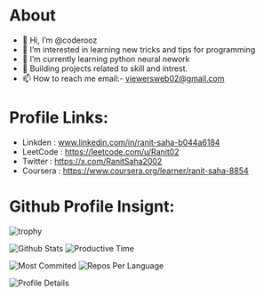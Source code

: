 

# About
- 👋 Hi, I’m @coderooz
- 👀 I’m interested in learning new tricks and tips for programming
- 🌱 I’m currently learning python neural nework
- 📑 Building projects related to skill and intrest.
- 📫 How to reach me email:- viewersweb02@gmail.com
<!---- 💞️ I’m looking to collaborate on (currently at none) --->

# Profile Links:
- Linkden : www.linkedin.com/in/ranit-saha-b044a6184
- LeetCode : https://leetcode.com/u/Ranit02
- Twitter : https://x.com/RanitSaha2002
- Coursera : https://www.coursera.org/learner/ranit-saha-8854

# Github Profile Insignt:
![trophy](https://github-profile-trophy.vercel.app/?username=coderooz)

![Github Stats](https://github-profile-summary-cards.vercel.app/api/cards/stats?username=coderooz&theme=dark) ![Productive Time](https://github-profile-summary-cards.vercel.app/api/cards/productive-time?username=coderooz&theme=2077)

![Most Commited](http://github-profile-summary-cards.vercel.app/api/cards/most-commit-language?username=coderooz&theme=2077) ![Repos Per Language](http://github-profile-summary-cards.vercel.app/api/cards/repos-per-language?username=coderooz&theme=2077)

![Profile Details](http://github-profile-summary-cards.vercel.app/api/cards/profile-details?username=coderooz&theme=2077)
<!---
coderooz/coderooz is a ✨ special ✨ repository because its `README.md` (this file) appears on your GitHub profile.
You can click the Preview link to take a look at your changes.
--->
